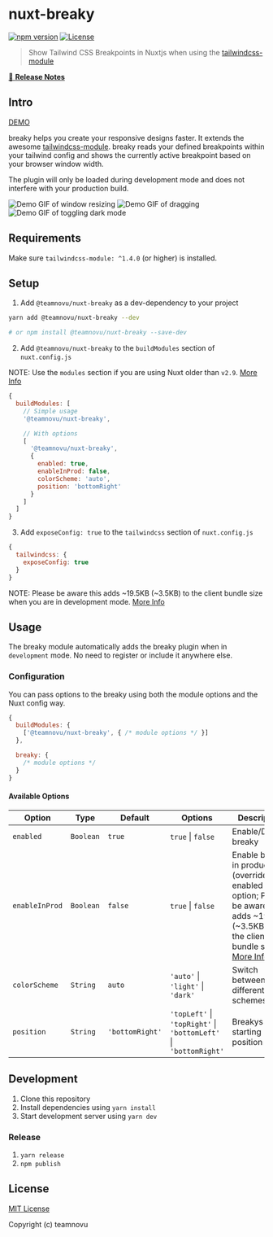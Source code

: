 # nuxt-breaky

[![npm version][npm-version-src]][npm-version-href]
[![License][license-src]][license-href]

<!-- [![npm downloads][npm-downloads-src]][npm-downloads-href] -->
<!-- [![Circle CI][circle-ci-src]][circle-ci-href] -->
<!-- [![Codecov][codecov-src]][codecov-href] -->

> Show Tailwind CSS Breakpoints in Nuxtjs when using the [tailwindcss-module](https://github.com/nuxt-community/tailwindcss-module)

[📖 **Release Notes**](./CHANGELOG.md)

## Intro

[DEMO](https://teamnovu.github.io/nuxt-breaky/)

breaky helps you create your responsive designs faster. It extends the awesome [tailwindcss-module](https://github.com/nuxt-community/tailwindcss-module). breaky reads your defined breakpoints within your tailwind config and shows the currently active breakpoint based on your browser window width.

The plugin will only be loaded during development mode and does not interfere with your production build.

![Demo GIF of window resizing](./example/assets/img/resizing.gif 'Resizing Browser Window')
![Demo GIF of dragging](./example/assets/img/dragging.gif 'Dragging Card to Corners')
![Demo GIF of toggling dark mode](./example/assets/img/toggle-dark-mode.gif 'Toggling between Dark and Light Mode')

## Requirements

Make sure `tailwindcss-module: ^1.4.0` (or higher) is installed.

## Setup

1. Add `@teamnovu/nuxt-breaky` as a dev-dependency to your project

```bash
yarn add @teamnovu/nuxt-breaky --dev

# or npm install @teamnovu/nuxt-breaky --save-dev
```

2. Add `@teamnovu/nuxt-breaky` to the `buildModules` section of `nuxt.config.js`

NOTE: Use the `modules` section if you are using Nuxt older than `v2.9`. [More Info](https://nuxtjs.org/guide/modules/#build-only-modules)

```js
{
  buildModules: [
    // Simple usage
    '@teamnovu/nuxt-breaky',

    // With options
    [
      '@teamnovu/nuxt-breaky',
      {
        enabled: true,
        enableInProd: false,
        colorScheme: 'auto',
        position: 'bottomRight'
      }
    ]
  ]
}
```

3. Add `exposeConfig: true` to the `tailwindcss` section of `nuxt.config.js`

```js
{
  tailwindcss: {
    exposeConfig: true
  }
}
```

NOTE: Please be aware this adds ~19.5KB (~3.5KB) to the client bundle size when you are in development mode. [More Info](https://github.com/nuxt-community/tailwindcss-module#referencing-in-javascript)

## Usage

The breaky module automatically adds the breaky plugin when in `development` mode.
No need to register or include it anywhere else.

### Configuration

You can pass options to the breaky using both the module options and the Nuxt config way.

```js
{
  buildModules: {
    ['@teamnovu/nuxt-breaky', { /* module options */ }]
  },

  breaky: {
    /* module options */
  }
}
```

#### Available Options

| Option         | Type      | Default         | Options                                                          | Description                                                                                                                                                                                                                   |
| -------------- | --------- | --------------- | ---------------------------------------------------------------- | ----------------------------------------------------------------------------------------------------------------------------------------------------------------------------------------------------------------------------- |
| `enabled`      | `Boolean` | `true`          | `true` \| `false`                                                | Enable/Disable breaky                                                                                                                                                                                                         |
| `enableInProd` | `Boolean` | `false`         | `true` \| `false`                                                | Enable breaky in production (overrides the enabled option; Please be aware this adds ~19.5KB (~3.5KB) to the client bundle size. [More Info](https://github.com/nuxt-community/tailwindcss-module#referencing-in-javascript)) |
| `colorScheme`  | `String`  | `auto`          | `'auto'` \| `'light'` \| `'dark'`                                | Switch between different color schemes                                                                                                                                                                                        |
| `position`     | `String`  | `'bottomRight'` | `'topLeft'` \| `'topRight'` \| `'bottomLeft'` \| `'bottomRight'` | Breakys starting position                                                                                                                                                                                                     |

## Development

1. Clone this repository
2. Install dependencies using `yarn install`
3. Start development server using `yarn dev`

### Release

1. `yarn release`
2. `npm publish`

## License

[MIT License](./LICENSE)

Copyright (c) teamnovu

<!-- Badges -->

[npm-version-src]: https://img.shields.io/npm/v/nuxt-breaky/latest.svg?style=flat-square
[npm-version-href]: https://www.npmjs.com/package/@teamnovu/nuxt-breaky
[npm-downloads-src]: https://img.shields.io/npm/dt/nuxt-breaky.svg?style=flat-square
[npm-downloads-href]: https://github.com/teamnovu/nuxt-breaky/releases
[circle-ci-src]: https://img.shields.io/circleci/project/github/teamnovu/nuxt-breaky.svg?style=flat-square
[circle-ci-href]: https://circleci.com/gh/teamnovu/nuxt-breaky
[codecov-src]: https://img.shields.io/codecov/c/github/teamnovu/nuxt-breaky.svg?style=flat-square
[codecov-href]: https://codecov.io/gh/teamnovu/nuxt-breaky
[license-src]: https://img.shields.io/npm/l/nuxt-breaky.svg?style=flat-square
[license-href]: https://github.com/teamnovu/nuxt-breaky/blob/master/LICENSE
